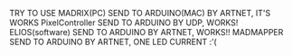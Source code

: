 TRY TO USE MADRIX(PC) SEND TO ARDUINO(MAC) BY ARTNET, IT'S WORKS
PixelController SEND TO ARDUINO BY UDP, WORKS!
ELIOS(software) SEND TO ARDUINO BY ARTNET, WORKS!!
MADMAPPER SEND TO ARDUINO BY ARTNET, ONE LED CURRENT :’(

